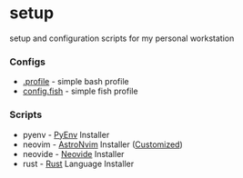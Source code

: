 # setup
setup and configuration scripts for my personal workstation

### Configs

- [.profile](./config/shell/.profile)       - simple bash profile
- [config.fish](./config/shell/config.fish) - simple fish profile

### Scripts
- pyenv   - [PyEnv](https://github.com/pyenv/pyenv) Installer
- neovim  - [AstroNvim](https://github.com/AstroNvim/AstroNvim) Installer ([Customized](./neovim/init.lua))
- neovide - [Neovide](https://github.com/neovide/neovide) Installer
- rust    - [Rust](https://www.rust-lang.org/) Language Installer

